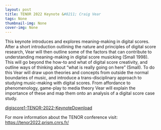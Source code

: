```yaml
---
layout: post
title: TENOR 2022 Keynote &#8211; Craig Vear
tags: None
thumbnail-img: None
cover-img: None
---
```

<p>This keynote introduces and explores meaning-making in digital scores. After a short introduction outlining the nature and principles of digital score research, Vear will then outline some of the factors that can contribute to understanding meaning-making in digital score musicking (Small 1998). This will go beyond the how-to and what of digital score creativity, and outline ways of thinking about “what is really going on here” (Small). To do this Vear will draw upon theories and concepts from outside the normal boundaries of music, and introduce a trans-disciplinary approach to studying music-making with digital scores. From affordance to phenomenology, game-play to media theory Vear will explain the importance of these and map them onto an analysis of a digital score case study.&nbsp;</p>



<div class="wp-block-file"><object class="wp-block-file__embed" data="https://digiscore.dmu.ac.uk/wp-content/uploads/2022/05/digiscore1-TENOR-2022-Keynote.pdf" type="application/pdf" style="width:100%;height:600px" aria-label="Embed of Embed of digiscore1-TENOR-2022-Keynote.."></object><a id="wp-block-file--media-7d92ba1c-0040-412d-8e1d-74a7f633396e" href="https://digiscore.dmu.ac.uk/wp-content/uploads/2022/05/digiscore1-TENOR-2022-Keynote.pdf">digiscore1-TENOR-2022-Keynote</a><a href="https://digiscore.dmu.ac.uk/wp-content/uploads/2022/05/digiscore1-TENOR-2022-Keynote.pdf" class="wp-block-file__button" download aria-describedby="wp-block-file--media-7d92ba1c-0040-412d-8e1d-74a7f633396e">Download</a></div>



<p>For more information about the TENOR conference visit: <a href="https://tenor2022.prism.cnrs.fr/">https://tenor2022.prism.cnrs.fr/</a></p>
